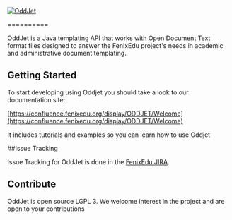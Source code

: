 [![OddJet](https://cloud.githubusercontent.com/assets/132118/5029622/8fe44d3e-6b40-11e4-83b2-3941aa6ca829.png)](https://fenixedu.org)

==========

OddJet is a Java templating API that works with Open Document Text format files designed to answer the FenixEdu project's needs in academic and administrative document templating.

## Getting Started

To start developing using Oddjet you should take a look to our documentation site:

[https://confluence.fenixedu.org/display/ODDJET/Welcome](https://confluence.fenixedu.org/display/ODDJET/Welcome)

It includes tutorials and examples so you can learn how to use Oddjet

##Issue Tracking

Issue Tracking for OddJet is done in the [FenixEdu JIRA](https://jira.fenixedu.org/browse/ODDJET).


## Contribute

OddJet is open source LGPL 3. We welcome interest in the project and are open to your contributions
